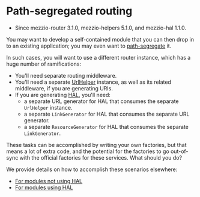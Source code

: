 # Path-segregated routing

- Since mezzio-router 3.1.0, mezzio-helpers 5.1.0, and
  mezzio-hal 1.1.0.

You may want to develop a self-contained module that you can then drop in
to an existing application; you may even want to [path-segregate](../features/router/piping.md#path-segregation) it.

In such cases, you will want to use a different router instance, which has a
huge number of ramifications:

- You'll need separate routing middleware.
- You'll need a separate [UrlHelper](../features/helpers/url-helper.md) instance, as well as its related middleware,
  if you are generating URIs.
- If you are generating [HAL](https://docs.mezzio.dev/mezzio-hal/),
  you'll need:
    - a separate URL generator for HAL that consumes the separate `UrlHelper`
      instance.
    - a separate `LinkGenerator` for HAL that consumes the separate URL generator.
    - a separate `ResourceGenerator` for HAL that consumes the separate
      `LinkGenerator`.

These tasks can be accomplished by writing your own factories, but that means a
lot of extra code, and the potential for the factories to go out-of-sync with
the official factories for these services. What should you do?

We provide details on how to accomplish these scenarios elsewhere:

- [For modules not using HAL](../features/helpers/url-helper.md#router-specific-helpers)
- [For modules using HAL](https://docs.mezzio.dev/mezzio-hal/cookbook/path-segregated-uri-generation/)
